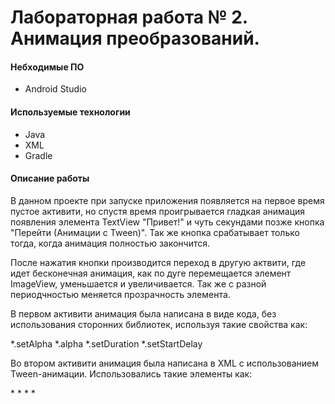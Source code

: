 # Лабораторная работа № 2. Анимация преобразований.

#### Небходимые ПО
* Android Studio

#### Используемые технологии
* Java
* XML
* Gradle

#### Описание работы
В данном проекте при запуске приложения появляется на первое время пустое активити, но спустя время проигрывается гладкая анимация появления элемента TextView "Привет!" и чуть секундами позже кнопка "Перейти (Анимации с Tween)". Так же кнопка срабатывает только тогда, когда анимация полностью закончится.

После нажатия кнопки производится переход в другую актвити, где идет бесконечная анимация, как по дуге перемещается элемент ImageView, уменьшается и увеличивается. Так же с разной периодчностью меняется прозрачность элемента.

В первом активити анимация была написана в виде кода, без использования сторонних библиотек, используя такие свойства как:

*.setAlpha
*.alpha
*.setDuration
*.setStartDelay

Во втором активити анимация была написана в XML c использованием Tween-анимации. Использовались такие элементы как:

*<scale/>
*<rotate/>
*<alpha/>
*<translate/>

